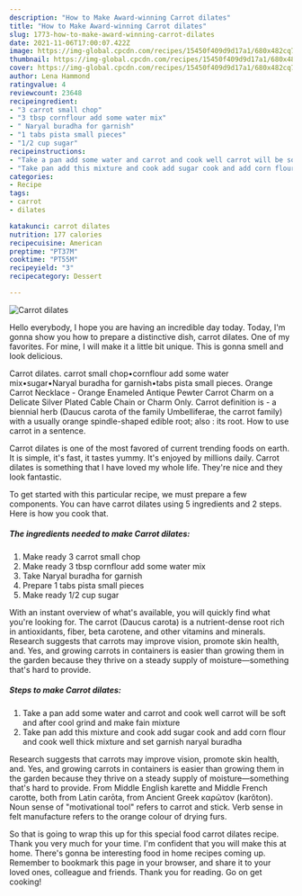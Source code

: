 ```yaml
---
description: "How to Make Award-winning Carrot dilates"
title: "How to Make Award-winning Carrot dilates"
slug: 1773-how-to-make-award-winning-carrot-dilates
date: 2021-11-06T17:00:07.422Z
image: https://img-global.cpcdn.com/recipes/15450f409d9d17a1/680x482cq70/carrot-dilates-recipe-main-photo.jpg
thumbnail: https://img-global.cpcdn.com/recipes/15450f409d9d17a1/680x482cq70/carrot-dilates-recipe-main-photo.jpg
cover: https://img-global.cpcdn.com/recipes/15450f409d9d17a1/680x482cq70/carrot-dilates-recipe-main-photo.jpg
author: Lena Hammond
ratingvalue: 4
reviewcount: 23648
recipeingredient:
- "3 carrot small chop"
- "3 tbsp cornflour add some water mix"
- " Naryal buradha for garnish"
- "1 tabs pista small pieces"
- "1/2 cup sugar"
recipeinstructions:
- "Take a pan add some water and carrot and cook well carrot will be soft and after cool grind and make fain mixture"
- "Take pan add this mixture and cook add sugar cook and add corn flour and cook well thick mixture and set garnish naryal buradha"
categories:
- Recipe
tags:
- carrot
- dilates

katakunci: carrot dilates 
nutrition: 177 calories
recipecuisine: American
preptime: "PT37M"
cooktime: "PT55M"
recipeyield: "3"
recipecategory: Dessert

---
```



![Carrot dilates](https://img-global.cpcdn.com/recipes/15450f409d9d17a1/680x482cq70/carrot-dilates-recipe-main-photo.jpg)

Hello everybody, I hope you are having an incredible day today. Today, I'm gonna show you how to prepare a distinctive dish, carrot dilates. One of my favorites. For mine, I will make it a little bit unique. This is gonna smell and look delicious.

Carrot dilates. carrot small chop•cornflour add some water mix•sugar•Naryal buradha for garnish•tabs pista small pieces. Orange Carrot Necklace - Orange Enameled Antique Pewter Carrot Charm on a Delicate Silver Plated Cable Chain or Charm Only. Carrot definition is - a biennial herb (Daucus carota of the family Umbelliferae, the carrot family) with a usually orange spindle-shaped edible root; also : its root. How to use carrot in a sentence.

Carrot dilates is one of the most favored of current trending foods on earth. It is simple, it's fast, it tastes yummy. It's enjoyed by millions daily. Carrot dilates is something that I have loved my whole life. They're nice and they look fantastic.


To get started with this particular recipe, we must prepare a few components. You can have carrot dilates using 5 ingredients and 2 steps. Here is how you cook that.

<!--inarticleads1-->

##### The ingredients needed to make Carrot dilates:

1. Make ready 3 carrot small chop
1. Make ready 3 tbsp cornflour add some water mix
1. Take  Naryal buradha for garnish
1. Prepare 1 tabs pista small pieces
1. Make ready 1/2 cup sugar


With an instant overview of what's available, you will quickly find what you're looking for. The carrot (Daucus carota) is a nutrient-dense root rich in antioxidants, fiber, beta carotene, and other vitamins and minerals. Research suggests that carrots may improve vision, promote skin health, and. Yes, and growing carrots in containers is easier than growing them in the garden because they thrive on a steady supply of moisture—something that's hard to provide. 

<!--inarticleads2-->

##### Steps to make Carrot dilates:

1. Take a pan add some water and carrot and cook well carrot will be soft and after cool grind and make fain mixture
1. Take pan add this mixture and cook add sugar cook and add corn flour and cook well thick mixture and set garnish naryal buradha


Research suggests that carrots may improve vision, promote skin health, and. Yes, and growing carrots in containers is easier than growing them in the garden because they thrive on a steady supply of moisture—something that's hard to provide. From Middle English karette and Middle French carotte, both from Latin carōta, from Ancient Greek καρῶτον (karôton). Noun sense of "motivational tool" refers to carrot and stick. Verb sense in felt manufacture refers to the orange colour of drying furs. 

So that is going to wrap this up for this special food carrot dilates recipe. Thank you very much for your time. I'm confident that you will make this at home. There's gonna be interesting food in home recipes coming up. Remember to bookmark this page in your browser, and share it to your loved ones, colleague and friends. Thank you for reading. Go on get cooking!
